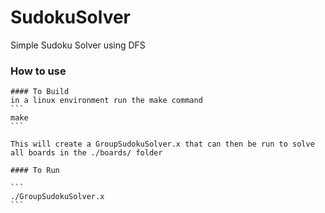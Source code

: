 # SudokuSolver
Simple Sudoku Solver using DFS 

### How to use


    #### To Build
    in a linux environment run the make command
    ```
    make
    ```

    This will create a GroupSudokuSolver.x that can then be run to solve
    all boards in the ./boards/ folder

    #### To Run

    ```
    ./GroupSudokuSolver.x
    ```